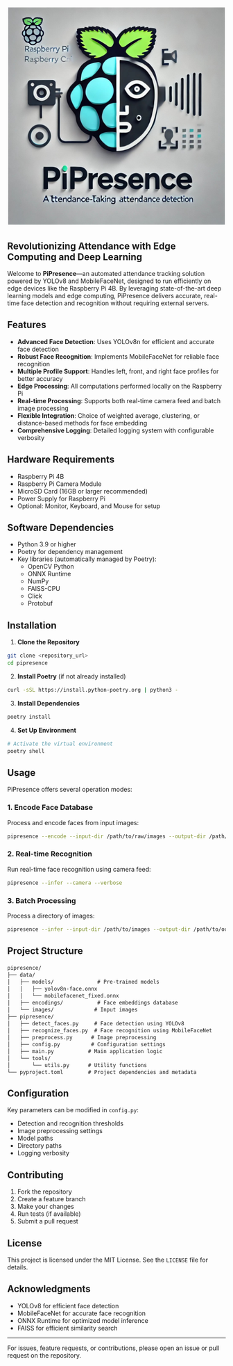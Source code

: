 <h1 align="center">
<img src="data/logo/PiPresence_readme.jpg" width=500>
</h1>

## Revolutionizing Attendance with Edge Computing and Deep Learning

Welcome to **PiPresence**—an automated attendance tracking solution powered by YOLOv8 and MobileFaceNet, designed to run efficiently on edge devices like the Raspberry Pi 4B. By leveraging state-of-the-art deep learning models and edge computing, PiPresence delivers accurate, real-time face detection and recognition without requiring external servers.

## Features

- **Advanced Face Detection**: Uses YOLOv8n for efficient and accurate face detection
- **Robust Face Recognition**: Implements MobileFaceNet for reliable face recognition
- **Multiple Profile Support**: Handles left, front, and right face profiles for better accuracy
- **Edge Processing**: All computations performed locally on the Raspberry Pi
- **Real-time Processing**: Supports both real-time camera feed and batch image processing
- **Flexible Integration**: Choice of weighted average, clustering, or distance-based methods for face embedding
- **Comprehensive Logging**: Detailed logging system with configurable verbosity

## Hardware Requirements

- Raspberry Pi 4B
- Raspberry Pi Camera Module
- MicroSD Card (16GB or larger recommended)
- Power Supply for Raspberry Pi
- Optional: Monitor, Keyboard, and Mouse for setup

## Software Dependencies

- Python 3.9 or higher
- Poetry for dependency management
- Key libraries (automatically managed by Poetry):
  - OpenCV Python
  - ONNX Runtime
  - NumPy
  - FAISS-CPU
  - Click
  - Protobuf

## Installation

1. **Clone the Repository**
```bash
git clone <repository_url>
cd pipresence
```

2. **Install Poetry** (if not already installed)
```bash
curl -sSL https://install.python-poetry.org | python3 -
```

3. **Install Dependencies**
```bash
poetry install
```

4. **Set Up Environment**
```bash
# Activate the virtual environment
poetry shell
```

## Usage

PiPresence offers several operation modes:

### 1. Encode Face Database
Process and encode faces from input images:
```bash
pipresence --encode --input-dir /path/to/raw/images --output-dir /path/to/processed/faces
```

### 2. Real-time Recognition
Run real-time face recognition using camera feed:
```bash
pipresence --infer --camera --verbose
```

### 3. Batch Processing
Process a directory of images:
```bash
pipresence --infer --input-dir /path/to/images --output-dir /path/to/output
```

## Project Structure

```
pipresence/
├── data/
│   ├── models/              # Pre-trained models
│   │   ├── yolov8n-face.onnx
│   │   └── mobilefacenet_fixed.onnx
│   ├── encodings/           # Face embeddings database
│   └── images/             # Input images
├── pipresence/
│   ├── detect_faces.py     # Face detection using YOLOv8
│   ├── recognize_faces.py  # Face recognition using MobileFaceNet
│   ├── preprocess.py      # Image preprocessing
│   ├── config.py          # Configuration settings
│   ├── main.py           # Main application logic
│   └── tools/
│       └── utils.py      # Utility functions
└── pyproject.toml        # Project dependencies and metadata
```

## Configuration

Key parameters can be modified in `config.py`:
- Detection and recognition thresholds
- Image preprocessing settings
- Model paths
- Directory paths
- Logging verbosity

## Contributing

1. Fork the repository
2. Create a feature branch
3. Make your changes
4. Run tests (if available)
5. Submit a pull request

## License

This project is licensed under the MIT License. See the `LICENSE` file for details.

## Acknowledgments

- YOLOv8 for efficient face detection
- MobileFaceNet for accurate face recognition
- ONNX Runtime for optimized model inference
- FAISS for efficient similarity search

---

For issues, feature requests, or contributions, please open an issue or pull request on the repository.